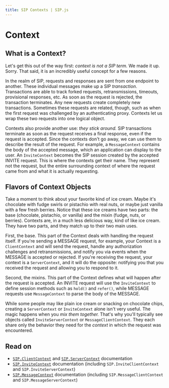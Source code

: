 ```yaml
---
title: SIP Contexts | SIP.js
---
```


# Context

## What is a Context?

Let's get this out of the way first:  *context is not a SIP term.*  We made it up. Sorry. That said, it is an incredibly useful concept for a few reasons.

In the realm of SIP, requests and responses are sent from one endpoint to another. These individual messages make up a SIP *transaction*. Transactions are able to track forked requests, retransmissions, timeouts, provisional responses, etc. As soon as the request is rejected, the transaction terminates. Any new requests create completely new transactions. Sometimes these requests are related, though, such as when the first request was challenged by an authenticating proxy.  Contexts let us wrap these two requests into one logical object.

Contexts also provide another use:  *they stick around.* SIP transactions terminate as soon as the request receives a final response, even if the request is accepted. Since the contexts don't go away, we can use them to describe the result of the request.  For example, a `MessageContext` contains the body of the accepted message, which an application can display to the user. An `InviteContext` becomes the SIP session created by the accepted INVITE request. This is where the contexts get their name. They represent not the request, but the entire surrounding context of where the request came from and what it is actually requesting.

## Flavors of Context Objects

Take a moment to think about your favorite kind of ice cream. Maybe it's chocolate with fudge swirls or pistachio with real nuts, or maybe just vanilla with a few fresh berries. Notice that these ice creams have two parts: the base (chocolate, pistachio, or vanilla) and the mixin (fudge, nuts, or berries). Contexts are, in a much less delicious way, kind of like ice cream. They have two parts, and they match up to their two main uses.

First, the base. This part of the Context deals with handling the request itself. If you're sending a MESSAGE request, for example, your Context is a `ClientContext` and will send the request, handle any authorization challenges and retransmissions, and notify you via events when the MESSAGE is accepted or rejected. If you're receiving the request, your context is a `ServerContext`, and it will do the opposite:  notifying you that you received the request and allowing you to respond to it.

Second, the mixins. This part of the Context defines what will happen after the request is accepted.  An INVITE request will use the `InviteContext` to define session methods such as `hold()` and `refer()`, while MESSAGE requests use `MessageContext` to parse the body of the MESSAGE.

While some people may like plain ice cream or snacking on chocolate chips, creating a `ServerContext` or `InviteContext` alone isn't very useful. The magic happens when you *mix them together.* That's why you'll typically see objects called `InviteServerContext` or `MessageClientContext`. They each share only the behavior they need for the *context* in which the request was encountered.

## Read on

* [`SIP.ClientContext`](/api/devel/context/client/) and [`SIP.ServerContext`](/api/devel/context/server/) documentation
* [`SIP.InviteContext`](/api/devel/invite) documentation (including `SIP.InviteClientContext` and `SIP.InviteServerContext`)
* [`SIP.MessageContext`](/api/devel/message) documentation (including `SIP.MessageClientContext` and `SIP.MessageServerContext`)

